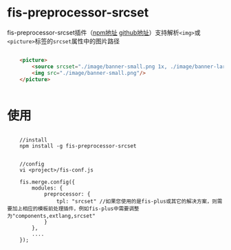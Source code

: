 fis-preprocessor-srcset
========================


fis-preprocessor-srcset插件（[npm地址](https://www.npmjs.com/package/fis-preprocessor-srcset) [github地址](https://github.com/tjuking/fis-preprocessor-srcset)）支持解析`<img>`或`<picture>`标签的`srcset`属性中的图片路径


```html

   	<picture>
   		<source srcset="./image/banner-small.png 1x, ./image/banner-large.png 2x"/>
   		<img src="./image/banner-small.png"/>
   	</picture>
   	
```

使用
====

```

    //install
    npm install -g fis-preprocessor-srcset


    //config
    vi <project>/fis-conf.js

    fis.merge.config({
        modules: {
            preprocessor: {
                tpl: "srcset" //如果您使用的是fis-plus或其它的解决方案，则需要加上相应的模板前处理插件，例如fis-plus中需要调整为"components,extlang,srcset"
            }
        },
        ....
    });
    
```
